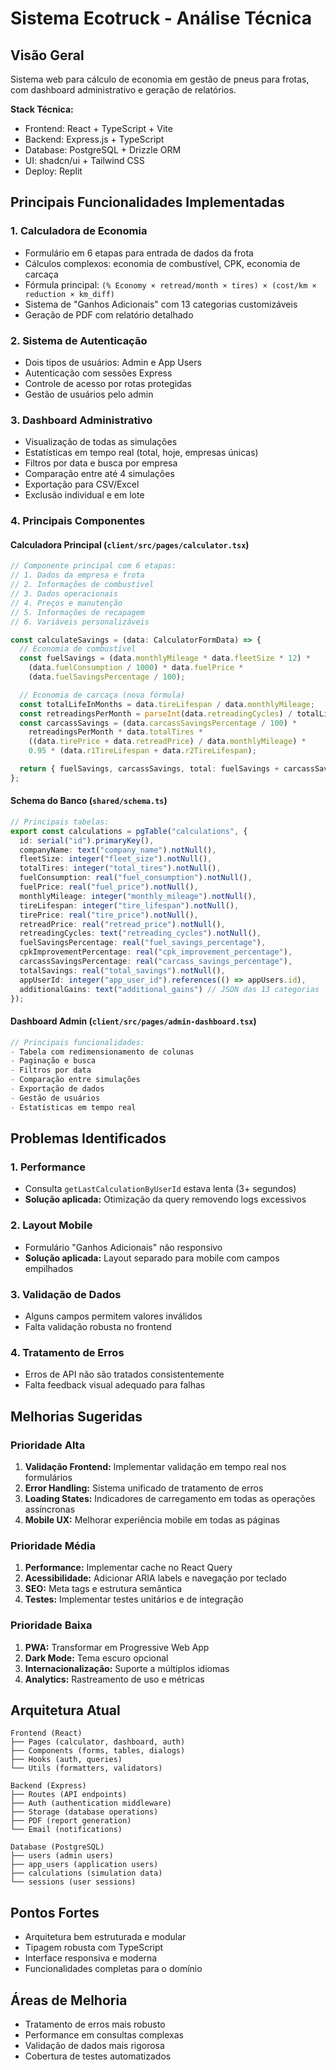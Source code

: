 # Sistema Ecotruck - Análise Técnica

## Visão Geral
Sistema web para cálculo de economia em gestão de pneus para frotas, com dashboard administrativo e geração de relatórios.

**Stack Técnica:**
- Frontend: React + TypeScript + Vite
- Backend: Express.js + TypeScript  
- Database: PostgreSQL + Drizzle ORM
- UI: shadcn/ui + Tailwind CSS
- Deploy: Replit

## Principais Funcionalidades Implementadas

### 1. Calculadora de Economia
- Formulário em 6 etapas para entrada de dados da frota
- Cálculos complexos: economia de combustível, CPK, economia de carcaça
- Fórmula principal: `(% Economy × retread/month × tires) × (cost/km × reduction × km_diff)`
- Sistema de "Ganhos Adicionais" com 13 categorias customizáveis
- Geração de PDF com relatório detalhado

### 2. Sistema de Autenticação
- Dois tipos de usuários: Admin e App Users
- Autenticação com sessões Express
- Controle de acesso por rotas protegidas
- Gestão de usuários pelo admin

### 3. Dashboard Administrativo
- Visualização de todas as simulações
- Estatísticas em tempo real (total, hoje, empresas únicas)
- Filtros por data e busca por empresa
- Comparação entre até 4 simulações
- Exportação para CSV/Excel
- Exclusão individual e em lote

### 4. Principais Componentes

#### Calculadora Principal (`client/src/pages/calculator.tsx`)
```typescript
// Componente principal com 6 etapas:
// 1. Dados da empresa e frota
// 2. Informações de combustível  
// 3. Dados operacionais
// 4. Preços e manutenção
// 5. Informações de recapagem
// 6. Variáveis personalizáveis

const calculateSavings = (data: CalculatorFormData) => {
  // Economia de combustível
  const fuelSavings = (data.monthlyMileage * data.fleetSize * 12) * 
    (data.fuelConsumption / 1000) * data.fuelPrice * 
    (data.fuelSavingsPercentage / 100);

  // Economia de carcaça (nova fórmula)
  const totalLifeInMonths = data.tireLifespan / data.monthlyMileage;
  const retreadingsPerMonth = parseInt(data.retreadingCycles) / totalLifeInMonths;
  const carcassSavings = (data.carcassSavingsPercentage / 100) * 
    retreadingsPerMonth * data.totalTires * 
    ((data.tirePrice + data.retreadPrice) / data.monthlyMileage) * 
    0.95 * (data.r1TireLifespan + data.r2TireLifespan);

  return { fuelSavings, carcassSavings, total: fuelSavings + carcassSavings };
};
```

#### Schema do Banco (`shared/schema.ts`)
```typescript
// Principais tabelas:
export const calculations = pgTable("calculations", {
  id: serial("id").primaryKey(),
  companyName: text("company_name").notNull(),
  fleetSize: integer("fleet_size").notNull(),
  totalTires: integer("total_tires").notNull(),
  fuelConsumption: real("fuel_consumption").notNull(),
  fuelPrice: real("fuel_price").notNull(),
  monthlyMileage: integer("monthly_mileage").notNull(),
  tireLifespan: integer("tire_lifespan").notNull(),
  tirePrice: real("tire_price").notNull(),
  retreadPrice: real("retread_price").notNull(),
  retreadingCycles: text("retreading_cycles").notNull(),
  fuelSavingsPercentage: real("fuel_savings_percentage"),
  cpkImprovementPercentage: real("cpk_improvement_percentage"),
  carcassSavingsPercentage: real("carcass_savings_percentage"),
  totalSavings: real("total_savings").notNull(),
  appUserId: integer("app_user_id").references(() => appUsers.id),
  additionalGains: text("additional_gains") // JSON das 13 categorias
});
```

#### Dashboard Admin (`client/src/pages/admin-dashboard.tsx`)
```typescript
// Principais funcionalidades:
- Tabela com redimensionamento de colunas
- Paginação e busca
- Filtros por data
- Comparação entre simulações
- Exportação de dados
- Gestão de usuários
- Estatísticas em tempo real
```

## Problemas Identificados

### 1. Performance
- Consulta `getLastCalculationByUserId` estava lenta (3+ segundos)
- **Solução aplicada:** Otimização da query removendo logs excessivos

### 2. Layout Mobile
- Formulário "Ganhos Adicionais" não responsivo
- **Solução aplicada:** Layout separado para mobile com campos empilhados

### 3. Validação de Dados
- Alguns campos permitem valores inválidos
- Falta validação robusta no frontend

### 4. Tratamento de Erros
- Erros de API não são tratados consistentemente
- Falta feedback visual adequado para falhas

## Melhorias Sugeridas

### Prioridade Alta
1. **Validação Frontend:** Implementar validação em tempo real nos formulários
2. **Error Handling:** Sistema unificado de tratamento de erros
3. **Loading States:** Indicadores de carregamento em todas as operações assíncronas
4. **Mobile UX:** Melhorar experiência mobile em todas as páginas

### Prioridade Média  
1. **Performance:** Implementar cache no React Query
2. **Acessibilidade:** Adicionar ARIA labels e navegação por teclado
3. **SEO:** Meta tags e estrutura semântica
4. **Testes:** Implementar testes unitários e de integração

### Prioridade Baixa
1. **PWA:** Transformar em Progressive Web App
2. **Dark Mode:** Tema escuro opcional
3. **Internacionalização:** Suporte a múltiplos idiomas
4. **Analytics:** Rastreamento de uso e métricas

## Arquitetura Atual

```
Frontend (React)
├── Pages (calculator, dashboard, auth)
├── Components (forms, tables, dialogs)  
├── Hooks (auth, queries)
└── Utils (formatters, validators)

Backend (Express)
├── Routes (API endpoints)
├── Auth (authentication middleware)
├── Storage (database operations)
├── PDF (report generation)
└── Email (notifications)

Database (PostgreSQL)
├── users (admin users)
├── app_users (application users)
├── calculations (simulation data)
└── sessions (user sessions)
```

## Pontos Fortes
- Arquitetura bem estruturada e modular
- Tipagem robusta com TypeScript
- Interface responsiva e moderna
- Funcionalidades completas para o domínio

## Áreas de Melhoria
- Tratamento de erros mais robusto
- Performance em consultas complexas
- Validação de dados mais rigorosa
- Cobertura de testes automatizados